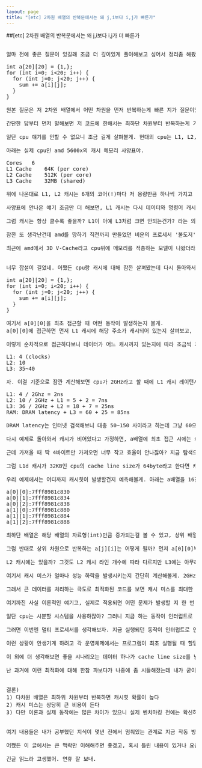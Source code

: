 ```yaml
---
layout: page
title: "[etc] 2차원 배열의 반복문에서는 왜 j,i보다 i,j가 빠른가"
---
```


##[etc] 2차원 배열의 반복문에서는 왜 j,i보다 i,j가 더 빠른가

<pre>

얼마 전에 좋은 질문이 있길래 조금 더 깊이있게 풀이해보고 싶어서 정리좀 해봤어. 일단 예제 코드를 먼저 볼게.

int a[20][20] = {1,};
for (int i=0; i<20; i++) {
  for (int j=0; j<20; j++) {
    sum += a[i][j];
  }
}

원본 질문은 저 2차원 배열에서 어떤 차원을 먼저 반복하는게 빠른 지가 질문이었어. 이 질문은 단순하지만 사실 쉽게 대답하긴 힘든 내용이야. 왜냐하면 메모리 캐시가 어떻게 이루어지는지 제대로 알고 있어야 대답할 수 있거든.

간단한 답부터 먼저 말해보면 저 코드에 한해서는 최하단 차원부터 반복하는게 가장 빨라. 저러면 거의 대부분 캐시힛이 발생하거든. 그런데 자료구조에 따라 더 빠르지는 않고 동일할 수 있기도 해. 이런 반례들은 천천히 아래에서 설명할게. 

일단 cpu 얘기를 안할 수 없으니 조금 길게 살펴볼게. 현대의 cpu는 L1, L2, L3 캐시 메모리가 cpu on chip으로 달려있고, 실제 메모리는 외부 RAM(16, 32GB 등)을 사용하게 돼. 예전에 펜티엄 이전 싱글코어 시절에는 메인보드에 cpu 캐시가 추가되어 나오는 경우도 있었다고 하던데 요즘에는 예외없이 cpu에 포함되어 있어.

아래는 실제 cpu인 amd 5600x의 캐시 메모리 사양표야.

Cores	6
L1 Cache	64K (per core)
L2 Cache	512K (per core)
L3 Cache	32MB (shared)

위에 나온대로 L1, L2 캐시는 6개의 코어(!)마다 저 용량만큼 하나씩 가지고 있고, L3는 모든 코어가 같이 공유하는 캐시 메모리야. 그리고 cpu 캐시 메모리는 SRAM, 외부 RAM은 DRAM으로 만들어져있어. 그래서 cpu 캐시 메모리는 일반 RAM보다 더 빠르지만 그만큼 비싼 녀석이야.

사양표에 안나온 얘기 조금만 더 해보면, L1 캐시는 다시 데이터와 명령어 캐시로 나눠져서 각각 32KB씩 할당되어 각 타입에 맞게 캐싱하게 되는데 보통 L1d/L1i라고 약어처럼 사용하고, TLB(Translation Lookaside Buffer)란 녀석도 있는데 가상 메모리 주소와 물리 주소의 변환 테이블 역할이고, 만약 TLB miss 발생 시 받은 주소를 변환해서 TLB에 적어두고 다음에 요청이 오면 이를 사용하게 돼. 

그럼 캐시는 항상 클수록 좋을까? L1이 아예 L3처럼 크면 안되는건가? 라는 의문을 가질 수 있는데 이건 참 미묘한 문제야. 캐시 접근 측면에서는 어차피 반복문으로 찾지 않고 O(1) 복잡도로 바로 접근이 가능하니 용량이 클수록 캐시힛 비율이 높아져서 좋긴 한데 커질수록 다른 cpu의 캐시와 경합을 벌이거나 캐시의 쓰기 동작의 발생 시에 갱신해야하는 캐시 비용들로 인한 캐시 레이턴시가 길어지는 단점이 있거든. 그리고 캐시 관리 측면에서도 용량이 클수록 알고리즘(LRU, LFU..)에 따라 효율이 떨어지긴 하니까. 뭐 보통 캐시는 적당히 클수록 좋긴 한데 얼마나 큰게 효율적인지 intel, amd 아키텍쳐 분들이 잘 해주실테니 우린 상관없긴 해. (사실 가격 상승만 아니면 크게크게 만들것 같기도 하고..)

잠깐 또 생각난건데 amd를 망하기 직전까지 만들었던 비운의 프로세서 '불도저'가 캐시 정책 부분을 잘못 만들어서 그렇게나 속도가 느렸다고 해. L2, L3용량을 동일하게 8MB로 늘였는데 그러다보니 L2, L3 접근할 때의 캐시 레이턴시가 그 때 나온 인텔과 비교해 두배나 느려서 모든 벤치 하위권에다가 cpu 클럭은 높아서 전성비 나쁘기로 유명했어. 이걸 보면 멀티 프로세서 시대에서는 cpu 클럭만큼 아키텍쳐가 중요한 이유이기도 하고.

최근에 amd에서 3D V-Cache라고 cpu위에 메모리를 적층하는 모델이 나왔더라고. 5800X3D라는 cpu인데 L3 캐시 용량이 전작보다 세배 증가했다고 해. (5800X:32MB, 5800X3D:96MB) 전작 cpu랑 비교한 벤치보니까 일반적인 부분에서는 조금 더 높긴 한데 차이가 크진 않다가 cpu 몰빵한 게임에서는 정말 유의미하게 높게 나오긴 하더라. (로아나 배그에서 20~30% 프레임 향상)


너무 잡설이 길었네. 어쨌든 cpu랑 캐시에 대해 잠깐 살펴봤는데 다시 돌아와서 이제 기억이 희미해진 예제 코드를 한 번 더 보자구. 

int a[20][20] = {1,};
for (int i=0; i<20; i++) {
  for (int j=0; j<20; j++) {
    sum += a[i][j];
  }
}

여기서 a[0][0]을 최초 접근할 때 어떤 동작이 발생하는지 볼게.
a[0][0]에 접근하면 먼저 L1 캐시에 해당 주소가 캐시되어 있는지 살펴보고, 없으면 L2 -> L3 -> RAM으로 점점 내려가면서 읽게 돼. 따라서 캐시 미스는 여러 번 발생할 수 있지만 우리는 통상적으로 L3 캐시에 없을 때에야 비로소 캐시 미스라고 부르고 있어.

이렇게 순차적으로 접근하다보니 데이터가 어느 캐시까지 있는지에 따라 조금씩 차이가 있어. 인텔 cpu 문서에 cache and memory subsystem 항목에서 access latency 보면 아래처럼 나와있어. (i7 기준)

L1: 4 (clocks)
L2: 10
L3: 35~40

자. 이걸 기준으로 잠깐 계산해보면 cpu가 2GHz라고 할 때에 L1 캐시 레이턴시가 4 clocks니까 4 / 2GHz = 2ns 로 L1 캐시 레이턴시가 2나노세컨드인걸 알 수 있어. 근데 우리가 L2에 접근할 때는 L1에 검색했다가 없어서 L2로 간거니 10 / 2GHz + L1 = 5ns + 2ns = 7ns.. 이걸 쭉 정리해볼게.

L1: 4 / 2Ghz = 2ns
L2: 10 / 2GHz + L1 = 5 + 2 = 7ns
L3: 36 / 2GHz + L2 = 18 + 7 = 25ns
RAM: DRAM latency + L3 = 60 + 25 = 85ns

DRAM latency는 인터넷 검색해보니 대충 50~150 사이라고 하는데 그냥 60으로 써봤어. 어쨌든 캐시 미스가 발생해서 단계가 내려갈 때마다 2,3배씩 느려지는걸 확인할 수 있어.

다시 예제로 돌아와서 캐시가 비어있다고 가정하면, a배열에 최초 접근 시에는 캐시 미스가 발생할테니 메모리까지 가서 값을 가져오게 돼. 그럼 그 값을 L3, L2, L1 캐시에 순차적으로 등록해서 사용할 수 있어. (이 부분은 cpu에 따라 정책이 다를 수 있어)

근데 가져올 때 딱 4바이트만 가져오면 너무 작고 효율이 안나잖아? 지금 탐색으로 들어간 비용이 얼만데.. 그래서 접근하는 메모리 주소부터 시작해서 일정 구역을 가져오도록 되어 있어. 최근 cpu는 보통 64byte로 설정되어 있는데 이 값을 cache line size, 가져온 구역 하나를 cache line이라고 불러.

그럼 L1d 캐시가 32KB인 cpu의 cache line size가 64byte라고 한다면 캐시 라인 수는 몇 개일까? 답은 32 * 1024 / 64 = 512개야. 그래서 캐시 라인을 512개만큼 유지하다가 캐시 정책에 의해 만료되는 라인에 다시 쓰고 그러면서 캐시가 동작해.

우리 예제에서는 어디까지 캐시힛이 발생할건지 예측해볼게. 아래는 a배열을 16진수로 출력해 본 실제 주소값이야.

a[0][0]:7fff8981c830
a[0][1]:7fff8981c834
a[0][2]:7fff8981c838
a[1][0]:7fff8981c880
a[1][1]:7fff8981c884
a[1][2]:7fff8981c888

최하단 배열은 해당 배열의 자료형(int)만큼 증가되는걸 볼 수 있고, 상위 배열은 0x50만큼 그러니까 10진수로 80만큼 증가했어. cache line size가 64byte니까 최초에 a[0][0]를 읽으면서 캐시 라인에 등록되면 a[0][15]까지 캐시힛이 발생해. 그러다가 a[0][16]에 접근하면 캐시 미스가 되었다가 캐시를 새로 쓰고, a[0][17]을 읽을 때에는 방금 전에 추가된 캐시로 인해 캐시힛이 발생하게 돼. 결국 16번마다 1번씩 캐시 미스가 발생하니 이대로면 캐시 미스가 6.25%가 나오는 로직이 되겠지.

그럼 반대로 상위 차원으로 반복하는 a[j][i]는 어떻게 될까? 먼저 a[0][0]부터 시작해서 a[j][0]까지 최초 반복 시에는 모두 캐시 미스가 발생할거야. 그리고 그 다음 반복 시에는 a[0][1]을 읽을텐데 a[0][0]이 캐시에 들어있을까? 모르지. 아까 L1 캐시 라인이 512개라고 했잖아? 예제에서는 배열이 20개 뿐이라서 캐시힛이 될 확률이 높긴 한데 배열이 1000개였으면 당연히 L1 캐시에는 없을거야. a[488][0] ~ a[999][0]까지 512개만 L1 캐시에 존재하겠지.

L2 캐시에는 있을까? 그것도 L2 캐시 라인 개수에 따라 다르지만 L3에는 아무래도 있을 확률이 높아. L3 캐시가 워낙 크기도 하고 배열 개수에 비해 데이터가 매우 작으니까. 만약 L3에 존재한다고 하면 캐시 미스까진 아니더라도 L1, L2 캐시를 지나 L3 캐시 접근 비용인 25ns 이후에 데이터를 받을 수 있을거야.

여기서 캐시 미스가 얼마나 성능 하락을 발생시키는지 간단히 계산해볼게. 2GHz cpu는 0.5ns마다 한번씩 cycle을 돌고 있어. 명령어마다 필요한 cycle이 다르지만 평균 2cycle이라고 하면 1ns당 1개의 명령을 실행할 수 있겠지. 근데 캐시 미스가 발생하면 아까 RAM에서부터 가져오는 비용이 85ns라 그랬잖아? 그럼 이론적으로 캐시 미스 한번마다 85개 명령을 실행하지 못하는 손해볼 수 있다는거야.

그래서 큰 데이터를 처리하는 극도로 최적화된 코드를 보면 캐시 미스를 최대한 줄이기 위해 그 다음에 사용할 데이터를 미리 prefetch하는 코드도 있고 그래. inline asm을 사용하거나 volatile 지정자로 컴파일러 최적화 시에도 사라지지 않도록 하는데 실제로 내가 c++로 엔진 코드를 짤 때에 다음에 계산할 3d 모델을 prefetch하는 방식으로 속도를 개선해 본 적이 있어.

여기까진 사실 이론적인 얘기고, 실제로 적용되면 어떤 문제가 발생할 지 한 번 예상해볼까? 

일단 cpu는 시분할 시스템을 사용하잖아? 그러니 지금 하는 동작이 인터럽트로 인해 잠깐 멈추고 다른 프로그램을 실행한다면 어떻게 될까? L1~L3 캐시가 그 프로그램에 의해 일부 덮어씌워지겠지. 그렇게 작업하다가 다시 돌아오면 캐시는 제대로 남아있지 않을거야. 그럼 캐시 미스가 발생할테고 이로 인해 예상보단 큰 시간이 걸리겠지.

그러면 이번엔 멀티 프로세서를 생각해보자. 지금 실행되던 동작이 인터럽트로 인해 멈췄다가 내가 원래 실행하던 cpu1번이 아닌 cpu2번으로 할당된다면 어떻게 될까? cpu가 바뀌는 컨텍스트 스위칭이 되면 register 정보는 PCB(Process Control Block)에서 가져오겠지만 해당 cpu2번에는 L1, L2 캐시에 이전 내용이 없어서 캐시 미스까진 아니더라도 L3에서 가져오는 비용을 치러야 할거야. 물론 거기도 없으면 RAM까지 가겠지. 

이런 상황이 안생기게 하려고 각 운영체제에서는 프로그램이 최초 실행될 때 할당된 cpu에서 어지간한 상황에서는 바뀌지 않기도 해. 다만 다중 스레드라던가 여러가지 상황으로 인해 제어권이 뺏길 수 있어서 지정된 번호의 cpu를 우선적으로 할당하는 명령도 있어. 대표적으로 윈도우에서는 작업관리자에서 set affinity 메뉴가 있지. 근데 사실 이걸로 성능 테스트를 해본 적은 없어서 잘 작동하는지 확신은 못하겠네.

이 외에 더 생각해보면 좋을 시나리오는 데이터 하나가 cache line size를 넘어가는 자료를 가진 배열의 캐시 동작을 예상해보고 최적화 방향을 고민해 본다던가, 반복문에서 비동기 함수를 호출하게 되면 어떻게 될 지 생각도 해보고 뭐 여러가지가 있을 것 같아. 이런건 답은 없으니 상상으로 남겨둘게.

난 과거에 이런 최적화에 대해 한참 파보다가 나중에 좀 시들해졌는데 내가 굳이 이걸 고민하지 않아도 컴파일러가 알아서 파이프라이닝 잘 되게 instruction 위치랑 데이터 로드하는 위치도 잘 바꿔 주고, 알아서 L1i에 캐시힛 가능하도록 인라인 함수도 만들어주고 그러더라고. cpu는 또 얼마나 똑똑해졌는지 대충 만들어도 자주 실행하는 함수는 하드웨어에서 명령 예측 분기로 예측 실패도 막아주고.. 거기서 더 발전했으니 이제는 진짜 로직에만 집중할 수 있는 좋은 시대구나 싶기도 하고 그러네.


결론)
1) 다차원 배열은 최하위 차원부터 반복하면 캐시힛 확률이 높다
2) 캐시 미스는 상당히 큰 비용이 든다
3) 다만 이론과 실제 동작에는 많은 차이가 있으니 실제 벤치마킹 전에는 확신하지 말자


여기 내용들은 내가 공부했던 지식이 몇년 전에서 멈춰있는 관계로 지금 작동 방식이나 수치가 좀 다를 수 있어. 예를 들면 M1은 아예 system on chip이라고 표방하며 ram, gpu까지 cpu 하나에 다 넣었잖아? 그에 따라 캐시 정책이 많이 달라졌겠지. (근데 애플 얘네들은 왜 cpu 아키텍쳐 관련된 공식 세부 문서가 하나도 없지? 내가 못 찾는건가..)

어쨌든 이 글에서는 큰 맥락만 이해해주면 좋겠고, 혹시 틀린 내용이 있거나 요즘 트렌드에 대한 새로운 소식을 알고 있다면 덧글로 같이 얘기해보면 좋겠어.

긴글 읽느라 고생했어. 연휴 잘 보내.
